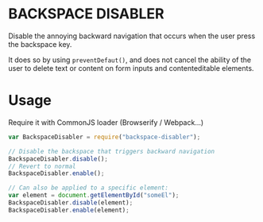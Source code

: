 # BACKSPACE DISABLER


Disable the annoying backward navigation that occurs when the user press the backspace key.

It does so by using `preventDefaut()`, and does not cancel the ability of the user to delete text or content on form inputs and contenteditable elements.

# Usage

Require it with CommonJS loader (Browserify / Webpack...)

```javascript
var BackspaceDisabler = require("backspace-disabler");

// Disable the backspace that triggers backward navigation
BackspaceDisabler.disable(); 
// Revert to normal
BackspaceDisabler.enable();

// Can also be applied to a specific element:
var element = document.getElementById("someEl");
BackspaceDisabler.disable(element);
BackspaceDisabler.enable(element);

```

